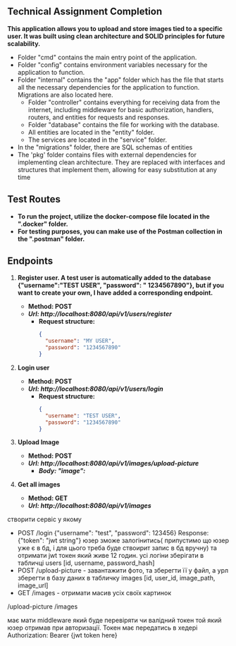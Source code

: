 ## Technical Assignment Completion

**This application allows you to upload and store images tied to a specific user. It was built using clean architecture
and SOLID principles for future scalability.**

- Folder "cmd" contains the main entry point of the application.
- Folder "config" contains environment variables necessary for the application to function.
- Folder "internal" contains the "app" folder which has the file that starts all the necessary dependencies for the
  application to function. Migrations are also located here.
    - Folder "controller" contains everything for receiving data from the internet, including middleware for basic
      authorization, handlers, routers, and entities for requests and responses.
    - Folder "database" contains the file for working with the database.
    - All entities are located in the "entity" folder.
    - The services are located in the "service" folder.
- In the "migrations" folder, there are SQL schemas of entities
- The 'pkg' folder contains files with external dependencies for implementing clean architecture. They are replaced with
  interfaces and structures that implement them, allowing for easy substitution at any time

## Test Routes

- **To run the project, utilize the docker-compose file located in the ".docker" folder.**
- **For testing purposes, you can make use of the Postman collection in the ".postman" folder.**

## Endpoints

1. **Register user. A test user is automatically added to the database {"username":"TEST USER", "password": "
   1234567890"}, but if you want to create your own, I have added
   a corresponding endpoint.**
    - **Method: POST**
    - ***Url: http://localhost:8080/api/v1/users/register***
        - **Request structure:**
          ```json
          {
            "username": "MY USER",
            "password": "1234567890"
          }
          ```

2. **Login user**

    - **Method: POST**
    - ***Url: http://localhost:8080/api/v1/users/login***
        - **Request structure:**
          ```json
          {
            "username": "TEST USER",
            "password": "1234567890"
          }
          ```

3. **Upload Image**
    - **Method: POST**
    - ***Url: http://localhost:8080/api/v1/images/upload-picture***
        - ***Body: "image": <your image>***

4. **Get all images**
    - **Method: GET**
    - ***Url: http://localhost:8080/api/v1/images***

створити сервіс у якому

- POST /login {"username": "test", "password": 123456} Response: {"token": "jwt string"} юзер зможе залогінитись(
  припустимо що юзер уже є в бд, і для цього треба буде ствоирит запис в бд вручну) та отримати jwt токен який живе 12
  годин. усі логіни зберігати в табличці users [id, username, password_hash]
- POST /upload-picture - завантажити фото, та зберегти її у файл, а урл зберегти в базу даних в табличку
  images [id, user_id, image_path, image_url]
- GET /images - отримати масив усіх своїх картинок

/upload-picture
/images

має мати middleware який буде перевіряти чи валідний токен той який юзер отримав при авторизації. Токен має передатись в
хедері Authorization: Bearer {jwt token here}
